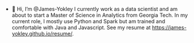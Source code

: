 - 👋 Hi, I’m @James-Yokley
I currently work as a data scientist and am about to start a Master of Science in Analytics from Georgia Tech.
In my current role, I mostly use Python and Spark but am trained and comfortable with Java and Javascript. 
See my resume at https://james-yokley.github.io/resume/.  

<!---
James-Yokley/James-Yokley is a ✨ special ✨ repository because its `README.md` (this file) appears on your GitHub profile.
You can click the Preview link to take a look at your changes.
--->
